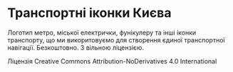 # Транспортні іконки Києва
Логотип метро, міської електрички, фунікулеру та інші іконки транспорту, що ми викоритовуємо для створення єдиної транспортної навігації. Безкоштовно. З вільною ліцензією.

Ліцензія Creative Commons Attribution-NoDerivatives 4.0 International
